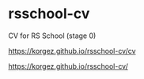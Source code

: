 # rsschool-cv
CV for RS School (stage 0)

https://korgez.github.io/rsschool-cv/cv

https://korgez.github.io/rsschool-cv/
